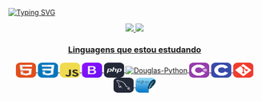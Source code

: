 [![Typing SVG](https://readme-typing-svg.herokuapp.com/?color=00bfbf&size=35&center=true&vCenter=true&width=1000&lines=Douglas+Guilherme+/+ADS+FATEC+RL+:%29)](https://git.io/typing-svg)
<div align="center">
  <a href="https://github.com/douglas074">
    <div >
        <img height="180em" src="https://github-readme-stats.vercel.app/api/top-langs/?username=douglas074&layout=compact&langs_count=7&theme=radical"/>
        <img height="180em" src="https://github-readme-stats.vercel.app/api?username=douglas074&show_icons=true&theme=radical&include_all_commits=true&count_private=true"/>
        <h3>Linguagens que estou estudando</h3>
        <img align="center" alt="Douglas-HTML" height="30" width="40" src="https://github.com/tandpfun/skill-icons/blob/main/icons/HTML.svg">
        <img align="center" alt="Douglas-CSS" height="30" width="40" src="https://github.com/tandpfun/skill-icons/blob/main/icons/CSS.svg">
        <img align="center" alt="Douglas-Js" height="30" width="40" src="https://github.com/tandpfun/skill-icons/blob/main/icons/JavaScript.svg">
        <img align="center" alt="Douglas-Bootstrap" height="30" width="40" src='https://github.com/tandpfun/skill-icons/blob/main/icons/Bootstrap.svg'>
        <img align="center" alt="Douglas-PHP" height="30" width="40" src='https://github.com/tandpfun/skill-icons/blob/main/icons/PHP-Dark.svg'>
        <img align="center" alt="Douglas-Python" height="30" width="40" src='[https://github.com/tandpfun/skill-icons/blob/main/icons/PHP-Dark.svg](https://github.com/tandpfun/skill-icons/blob/main/icons/Python-Dark.svg)'>
        <img align="center" alt="Douglas-c#" height="30" width="40" src='https://github.com/tandpfun/skill-icons/blob/main/icons/CS.svg'>
        <img align="center" alt="Douglas-C" height="30" width="40" src='https://github.com/tandpfun/skill-icons/blob/main/icons/C.svg'>
        <img align="center" alt="Douglas-Git" height="30" width="40" src='https://github.com/tandpfun/skill-icons/blob/main/icons/Git.svg'>
        <img align="center" alt="Douglas-MySQL" height="30" width="40" src='https://github.com/tandpfun/skill-icons/blob/main/icons/MySQL-Dark.svg'>
        <img align="center" alt="Douglas-SQLite" height="30" width="40" src='https://github.com/tandpfun/skill-icons/blob/main/icons/SQLite.svg'>
     <div>
</div>

